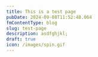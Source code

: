 ```yaml
---
title: This is a test page
pubDate: 2024-09-08T11:52:48.064
fmContentType: blog
slug: test-page
description: asdfghjkl;
draft: true
icon: /images/spin.gif
---
```

